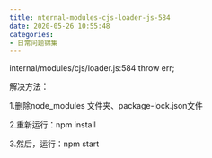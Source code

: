 ```yaml
---
title: nternal-modules-cjs-loader-js-584
date: 2020-05-26 10:55:48
categories:
- 日常问题锦集
---
```

internal/modules/cjs/loader.js:584
    throw err;

解决方法：

1.删除node_modules 文件夹、package-lock.json文件

2.重新运行：npm install 

3.然后，运行：npm start
